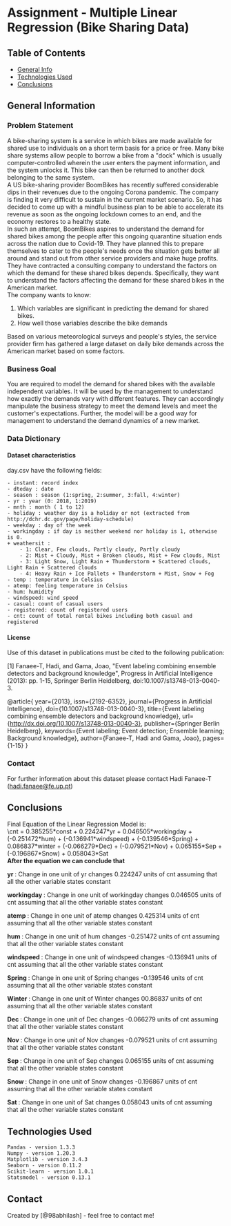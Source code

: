 # Assignment - Multiple Linear Regression (Bike Sharing Data)

## Table of Contents
* [General Info](#general-information)
* [Technologies Used](#technologies-used)
* [Conclusions](#conclusions)
<!--  -->
<!-- You can include any other section that is pertinent to your problem -->

## General Information
### Problem Statement

A bike-sharing system is a service in which bikes are made available for shared use to individuals on a short term basis for a price or free. Many bike share systems allow people to borrow a bike from a "dock" which is usually computer-controlled wherein the user enters the payment information, and the system unlocks it. This bike can then be returned to another dock belonging to the same system.<br>
A US bike-sharing provider BoomBikes has recently suffered considerable dips in their revenues due to the ongoing Corona pandemic. The company is finding it very difficult to sustain in the current market scenario. So, it has decided to come up with a mindful business plan to be able to accelerate its revenue as soon as the ongoing lockdown comes to an end, and the economy restores to a healthy state.<br> 
In such an attempt, BoomBikes aspires to understand the demand for shared bikes among the people after this ongoing quarantine situation ends across the nation due to Covid-19. They have planned this to prepare themselves to cater to the people's needs once the situation gets better all around and stand out from other service providers and make huge profits.<br>
They have contracted a consulting company to understand the factors on which the demand for these shared bikes depends. Specifically, they want to understand the factors affecting the demand for these shared bikes in the American market. <br>The company wants to know:

1. Which variables are significant in predicting the demand for shared bikes.
2. How well those variables describe the bike demands<br>

Based on various meteorological surveys and people's styles, the service provider firm has gathered a large dataset on daily bike demands across the American market based on some factors.


### Business Goal

You are required to model the demand for shared bikes with the available independent variables. It will be used by the management to understand how exactly the demands vary with different features. They can accordingly manipulate the business strategy to meet the demand levels and meet the customer's expectations. Further, the model will be a good way for management to understand the demand dynamics of a new market. 

### Data Dictionary 

#### Dataset characteristics
day.csv have the following fields:
	
	- instant: record index
	- dteday : date
	- season : season (1:spring, 2:summer, 3:fall, 4:winter)
	- yr : year (0: 2018, 1:2019)
	- mnth : month ( 1 to 12)
	- holiday : weather day is a holiday or not (extracted from http://dchr.dc.gov/page/holiday-schedule)
	- weekday : day of the week
	- workingday : if day is neither weekend nor holiday is 1, otherwise is 0.
	+ weathersit : 
		- 1: Clear, Few clouds, Partly cloudy, Partly cloudy
		- 2: Mist + Cloudy, Mist + Broken clouds, Mist + Few clouds, Mist
		- 3: Light Snow, Light Rain + Thunderstorm + Scattered clouds, Light Rain + Scattered clouds
		- 4: Heavy Rain + Ice Pallets + Thunderstorm + Mist, Snow + Fog
	- temp : temperature in Celsius
	- atemp: feeling temperature in Celsius
	- hum: humidity
	- windspeed: wind speed
	- casual: count of casual users
	- registered: count of registered users
	- cnt: count of total rental bikes including both casual and registered
	

#### License

Use of this dataset in publications must be cited to the following publication:

[1] Fanaee-T, Hadi, and Gama, Joao, "Event labeling combining ensemble detectors and background knowledge", Progress in Artificial Intelligence (2013): pp. 1-15, Springer Berlin Heidelberg, doi:10.1007/s13748-013-0040-3.

@article{
	year={2013},
	issn={2192-6352},
	journal={Progress in Artificial Intelligence},
	doi={10.1007/s13748-013-0040-3},
	title={Event labeling combining ensemble detectors and background knowledge},
	url={http://dx.doi.org/10.1007/s13748-013-0040-3},
	publisher={Springer Berlin Heidelberg},
	keywords={Event labeling; Event detection; Ensemble learning; Background knowledge},
	author={Fanaee-T, Hadi and Gama, Joao},
	pages={1-15}
}


### Contact

	
For further information about this dataset please contact Hadi Fanaee-T (hadi.fanaee@fe.up.pt)


<!-- You don't have to answer all the questions - just the ones relevant to your project. -->

## Conclusions

<div class="alert alert-block alert-success">
Final Equation of the Linear Regression Model is: </br>
\cnt = 0.385255*const + 0.224247*yr + 0.046505*workingday + (-0.251472*hum) + (-0.136941*windspeed) + (-0.139546*Spring) + 0.086837*winter + (-0.066279*Dec) + (-0.079521*Nov) + 0.065155*Sep + (-0.196867*Snow) + 0.058043*Sat
</div>

<div class="alert alert-block alert-info">
<b>After the equation we can conclude that</b> </br>

<b> yr </b>: Change in one unit of yr changes 0.224247 units of cnt assuming that all the other variable states constant </br>

<b> workingday </b>: Change in one unit of workingday changes 0.046505 units of cnt assuming that all the other variable states constant </br>

<b> atemp </b>: Change in one unit of atemp changes 0.425314 units of cnt assuming that all the other variable states constant </br>

<b> hum </b>: Change in one unit of hum changes -0.251472 units of cnt assuming that all the other variable states constant </br>

<b> windspeed </b>: Change in one unit of windspeed changes -0.136941 units of cnt assuming that all the other variable states constant </br>

<b> Spring </b>: Change in one unit of Spring changes -0.139546 units of cnt assuming that all the other variable states constant </br>

<b> Winter </b>: Change in one unit of Winter changes 00.86837 units of cnt assuming that all the other variable states constant </br>

<b> Dec </b>: Change in one unit of Dec changes -0.066279 units of cnt assuming that all the other variable states constant </br>

<b> Nov </b>: Change in one unit of Nov changes -0.079521 units of cnt assuming that all the other variable states constant </br>

<b> Sep </b>: Change in one unit of Sep changes 0.065155 units of cnt assuming that all the other variable states constant </br>

<b> Snow </b>: Change in one unit of Snow changes -0.196867 units of cnt assuming that all the other variable states constant </br>

<b> Sat </b>: Change in one unit of Sat changes 0.058043 units of cnt assuming that all the other variable states constant </br>

</div>

<!-- You don't have to answer all the questions - just the ones relevant to your project. -->


## Technologies Used
    Pandas - version 1.3.3
    Numpy - version 1.20.3
    Matplotlib - version 3.4.3
    Seaborn - version 0.11.2
    Scikit-learn - version 1.0.1
    Statsmodel - version 0.13.1

<!-- As the libraries versions keep on changing, it is recommended to mention the version of library used in this project -->

## Contact
Created by [@98abhilash] - feel free to contact me!




<!-- Optional -->
<!-- ## License -->
<!-- This project is open source and available under the [... License](). -->

<!-- You don't have to include all sections - just the one's relevant to your project -->